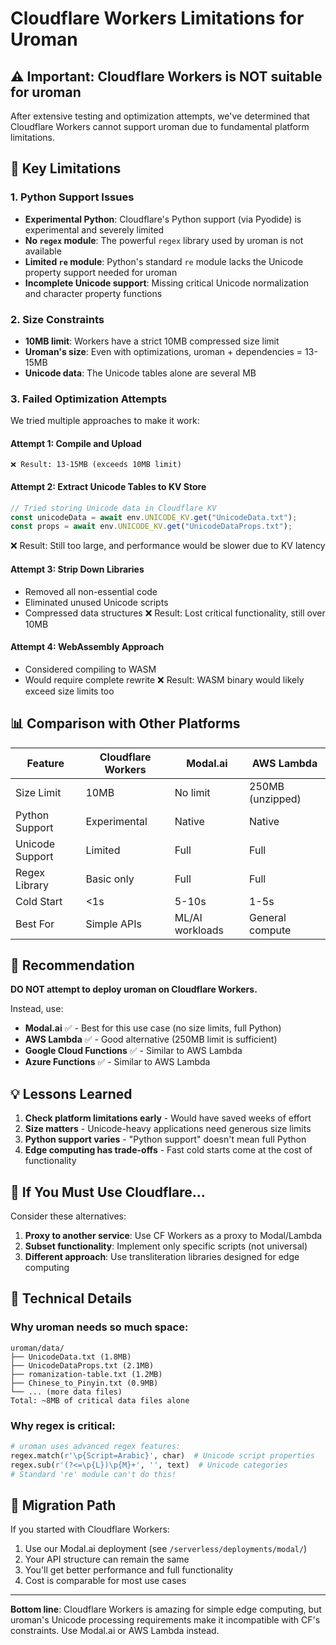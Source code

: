 # Cloudflare Workers Limitations for Uroman

## ⚠️ Important: Cloudflare Workers is NOT suitable for uroman

After extensive testing and optimization attempts, we've determined that Cloudflare Workers cannot support uroman due to fundamental platform limitations.

## 🚫 Key Limitations

### 1. Python Support Issues

- **Experimental Python**: Cloudflare's Python support (via Pyodide) is experimental and severely limited
- **No `regex` module**: The powerful `regex` library used by uroman is not available
- **Limited `re` module**: Python's standard `re` module lacks the Unicode property support needed for uroman
- **Incomplete Unicode support**: Missing critical Unicode normalization and character property functions

### 2. Size Constraints

- **10MB limit**: Workers have a strict 10MB compressed size limit
- **Uroman's size**: Even with optimizations, uroman + dependencies = 13-15MB
- **Unicode data**: The Unicode tables alone are several MB

### 3. Failed Optimization Attempts

We tried multiple approaches to make it work:

#### Attempt 1: Compile and Upload

```
❌ Result: 13-15MB (exceeds 10MB limit)
```

#### Attempt 2: Extract Unicode Tables to KV Store

```javascript
// Tried storing Unicode data in Cloudflare KV
const unicodeData = await env.UNICODE_KV.get("UnicodeData.txt");
const props = await env.UNICODE_KV.get("UnicodeDataProps.txt");
```

❌ Result: Still too large, and performance would be slower due to KV latency

#### Attempt 3: Strip Down Libraries

- Removed all non-essential code
- Eliminated unused Unicode scripts
- Compressed data structures
  ❌ Result: Lost critical functionality, still over 10MB

#### Attempt 4: WebAssembly Approach

- Considered compiling to WASM
- Would require complete rewrite
  ❌ Result: WASM binary would likely exceed size limits too

## 📊 Comparison with Other Platforms

| Feature         | Cloudflare Workers | Modal.ai        | AWS Lambda       |
| --------------- | ------------------ | --------------- | ---------------- |
| Size Limit      | 10MB               | No limit        | 250MB (unzipped) |
| Python Support  | Experimental       | Native          | Native           |
| Unicode Support | Limited            | Full            | Full             |
| Regex Library   | Basic only         | Full            | Full             |
| Cold Start      | <1s                | 5-10s           | 1-5s             |
| Best For        | Simple APIs        | ML/AI workloads | General compute  |

## 🎯 Recommendation

**DO NOT attempt to deploy uroman on Cloudflare Workers.**

Instead, use:

- **Modal.ai** ✅ - Best for this use case (no size limits, full Python)
- **AWS Lambda** ✅ - Good alternative (250MB limit is sufficient)
- **Google Cloud Functions** ✅ - Similar to AWS Lambda
- **Azure Functions** ✅ - Similar to AWS Lambda

## 💡 Lessons Learned

1. **Check platform limitations early** - Would have saved weeks of effort
2. **Size matters** - Unicode-heavy applications need generous size limits
3. **Python support varies** - "Python support" doesn't mean full Python
4. **Edge computing has trade-offs** - Fast cold starts come at the cost of functionality

## 🔧 If You Must Use Cloudflare...

Consider these alternatives:

1. **Proxy to another service**: Use CF Workers as a proxy to Modal/Lambda
2. **Subset functionality**: Implement only specific scripts (not universal)
3. **Different approach**: Use transliteration libraries designed for edge computing

## 📝 Technical Details

### Why uroman needs so much space:

```
uroman/data/
├── UnicodeData.txt (1.8MB)
├── UnicodeDataProps.txt (2.1MB)
├── romanization-table.txt (1.2MB)
├── Chinese_to_Pinyin.txt (0.9MB)
└── ... (more data files)
Total: ~8MB of critical data files alone
```

### Why regex is critical:

```python
# uroman uses advanced regex features:
regex.match(r'\p{Script=Arabic}', char)  # Unicode script properties
regex.sub(r'(?<=\p{L})\p{M}+', '', text)  # Unicode categories
# Standard 're' module can't do this!
```

## 🚀 Migration Path

If you started with Cloudflare Workers:

1. Use our Modal.ai deployment (see `/serverless/deployments/modal/`)
2. Your API structure can remain the same
3. You'll get better performance and full functionality
4. Cost is comparable for most use cases

---

**Bottom line**: Cloudflare Workers is amazing for simple edge computing, but uroman's Unicode processing requirements make it incompatible with CF's constraints. Use Modal.ai or AWS Lambda instead.
